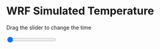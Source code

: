 <h1>WRF Simulated Temperature</h1>
<p>Drag the slider to change the time</p>

<div class="slidecontainer">
<input oninput='setImage(this)' class="slider" type="range" min="0" max="9" value="0" step="1" />
<img id='img'/>
</div>

<script>
var img = document.getElementById('img');
var img_array = ['/assets/images/wrf/t_wrfout_d01_2020-04-14_12:00:00.png',
'/assets/images/wrf/t_wrfout_d01_2020-04-14_13:00:00.png',
'/assets/images/wrf/t_wrfout_d01_2020-04-14_14:00:00.png',
'/assets/images/wrf/t_wrfout_d01_2020-04-14_15:00:00.png',
'/assets/images/wrf/t_wrfout_d01_2020-04-14_16:00:00.png',
'/assets/images/wrf/t_wrfout_d01_2020-04-14_17:00:00.png',
'/assets/images/wrf/t_wrfout_d01_2020-04-14_18:00:00.png',
'/assets/images/wrf/t_wrfout_d01_2020-04-14_19:00:00.png',
'/assets/images/wrf/t_wrfout_d01_2020-04-14_20:00:00.png',];
function setImage(obj)
{
        var value = obj.value;
        img.src = img_array[value];

}
</script>
